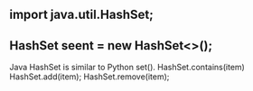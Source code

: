 ## import java.util.HashSet;
## HashSet<Integer> seent = new HashSet<>();

Java HashSet is similar to Python set().
HashSet.contains(item)
HashSet.add(item);
HashSet.remove(item);